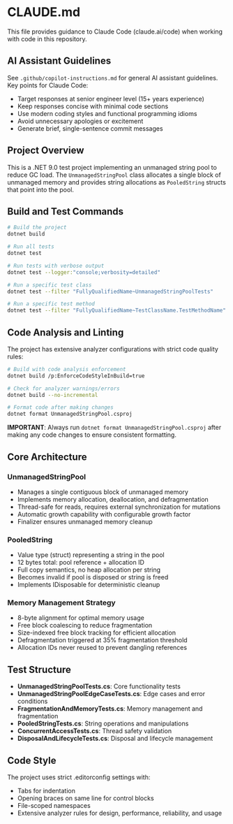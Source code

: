 # CLAUDE.md

This file provides guidance to Claude Code (claude.ai/code) when working with code in this repository.

## AI Assistant Guidelines

See `.github/copilot-instructions.md` for general AI assistant guidelines. Key points for Claude Code:
- Target responses at senior engineer level (15+ years experience)
- Keep responses concise with minimal code sections
- Use modern coding styles and functional programming idioms
- Avoid unnecessary apologies or excitement
- Generate brief, single-sentence commit messages

## Project Overview

This is a .NET 9.0 test project implementing an unmanaged string pool to reduce GC load. The `UnmanagedStringPool` class allocates a single block of unmanaged memory and provides string allocations as `PooledString` structs that point into the pool.

## Build and Test Commands

```bash
# Build the project
dotnet build

# Run all tests
dotnet test

# Run tests with verbose output
dotnet test --logger:"console;verbosity=detailed"

# Run a specific test class
dotnet test --filter "FullyQualifiedName~UnmanagedStringPoolTests"

# Run a specific test method
dotnet test --filter "FullyQualifiedName~TestClassName.TestMethodName"
```

## Code Analysis and Linting

The project has extensive analyzer configurations with strict code quality rules:

```bash
# Build with code analysis enforcement
dotnet build /p:EnforceCodeStyleInBuild=true

# Check for analyzer warnings/errors
dotnet build --no-incremental

# Format code after making changes
dotnet format UnmanagedStringPool.csproj
```

**IMPORTANT**: Always run `dotnet format UnmanagedStringPool.csproj` after making any code changes to ensure consistent formatting.

## Core Architecture

### UnmanagedStringPool
- Manages a single contiguous block of unmanaged memory
- Implements memory allocation, deallocation, and defragmentation
- Thread-safe for reads, requires external synchronization for mutations
- Automatic growth capability with configurable growth factor
- Finalizer ensures unmanaged memory cleanup

### PooledString
- Value type (struct) representing a string in the pool
- 12 bytes total: pool reference + allocation ID
- Full copy semantics, no heap allocation per string
- Becomes invalid if pool is disposed or string is freed
- Implements IDisposable for deterministic cleanup

### Memory Management Strategy
- 8-byte alignment for optimal memory usage
- Free block coalescing to reduce fragmentation
- Size-indexed free block tracking for efficient allocation
- Defragmentation triggered at 35% fragmentation threshold
- Allocation IDs never reused to prevent dangling references

## Test Structure

- **UnmanagedStringPoolTests.cs**: Core functionality tests
- **UnmanagedStringPoolEdgeCaseTests.cs**: Edge cases and error conditions
- **FragmentationAndMemoryTests.cs**: Memory management and fragmentation
- **PooledStringTests.cs**: String operations and manipulations
- **ConcurrentAccessTests.cs**: Thread safety validation
- **DisposalAndLifecycleTests.cs**: Disposal and lifecycle management

## Code Style

The project uses strict .editorconfig settings with:
- Tabs for indentation
- Opening braces on same line for control blocks
- File-scoped namespaces
- Extensive analyzer rules for design, performance, reliability, and usage
